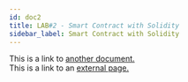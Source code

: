 ```yaml
---
id: doc2
title: LAB#2 - Smart Contract with Solidity
sidebar_label: Smart Contract with Solidity
---
```


This is a link to [another document.](doc3.md)  
This is a link to an [external page.](http://www.example.com)

